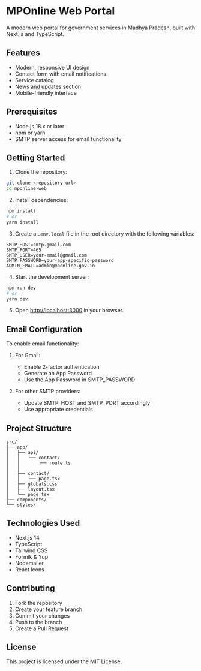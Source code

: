 # MPOnline Web Portal

A modern web portal for government services in Madhya Pradesh, built with Next.js and TypeScript.

## Features

- Modern, responsive UI design
- Contact form with email notifications
- Service catalog
- News and updates section
- Mobile-friendly interface

## Prerequisites

- Node.js 18.x or later
- npm or yarn
- SMTP server access for email functionality

## Getting Started

1. Clone the repository:
```bash
git clone <repository-url>
cd mponline-web
```

2. Install dependencies:
```bash
npm install
# or
yarn install
```

3. Create a `.env.local` file in the root directory with the following variables:
```
SMTP_HOST=smtp.gmail.com
SMTP_PORT=465
SMTP_USER=your-email@gmail.com
SMTP_PASSWORD=your-app-specific-password
ADMIN_EMAIL=admin@mponline.gov.in
```

4. Start the development server:
```bash
npm run dev
# or
yarn dev
```

5. Open [http://localhost:3000](http://localhost:3000) in your browser.

## Email Configuration

To enable email functionality:

1. For Gmail:
   - Enable 2-factor authentication
   - Generate an App Password
   - Use the App Password in SMTP_PASSWORD

2. For other SMTP providers:
   - Update SMTP_HOST and SMTP_PORT accordingly
   - Use appropriate credentials

## Project Structure

```
src/
├── app/
│   ├── api/
│   │   └── contact/
│   │       └── route.ts
│   │   
│   ├── contact/
│   │   └── page.tsx
│   ├── globals.css
│   ├── layout.tsx
│   └── page.tsx
├── components/
└── styles/
```

## Technologies Used

- Next.js 14
- TypeScript
- Tailwind CSS
- Formik & Yup
- Nodemailer
- React Icons

## Contributing

1. Fork the repository
2. Create your feature branch
3. Commit your changes
4. Push to the branch
5. Create a Pull Request

## License

This project is licensed under the MIT License. 